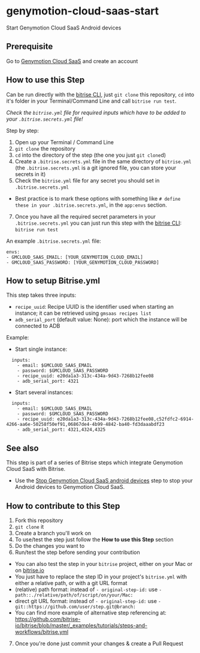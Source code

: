 # genymotion-cloud-saas-start

Start Genymotion Cloud SaaS Android devices

## Prerequisite

Go to  [Genymotion Cloud SaaS](https://cloud.geny.io/?&utm_source=web-referral&utm_medium=github&utm_campaign=bitrise&utm_content=signup) and create an account

## How to use this Step

Can be run directly with the [bitrise CLI](https://github.com/bitrise-io/bitrise),
just `git clone` this repository, `cd` into it's folder in your Terminal/Command Line
and call `bitrise run test`.

*Check the `bitrise.yml` file for required inputs which have to be
added to your `.bitrise.secrets.yml` file!*

Step by step:

1. Open up your Terminal / Command Line
2. `git clone` the repository
3. `cd` into the directory of the step (the one you just `git clone`d)
5. Create a `.bitrise.secrets.yml` file in the same directory of `bitrise.yml`
   (the `.bitrise.secrets.yml` is a git ignored file, you can store your secrets in it)
6. Check the `bitrise.yml` file for any secret you should set in `.bitrise.secrets.yml`
  * Best practice is to mark these options with something like `# define these in your .bitrise.secrets.yml`, in the `app:envs` section.
7. Once you have all the required secret parameters in your `.bitrise.secrets.yml` you can just run this step with the [bitrise CLI](https://github.com/bitrise-io/bitrise): `bitrise run test`

An example `.bitrise.secrets.yml` file:

```
envs:
- GMCLOUD_SAAS_EMAIL: [YOUR_GENYMOTION_CLOUD_EMAIL]
- GMCLOUD_SAAS_PASSWORD: [YOUR_GENYMOTION_CLOUD_PASSWORD]
```

## How to setup Bitrise.yml

This step takes three inputs:
  * `recipe_uuid`: Recipe UUID is the identifier used when starting an instance; it can be retrieved using `gmsaas recipes list`
  * `adb_serial_port` (default value: None): port which the instance will be connected to ADB

Example: 

* Start single instance: 
```
  inputs:
    - email: $GMCLOUD_SAAS_EMAIL
    - password: $GMCLOUD_SAAS_PASSWORD
    - recipe_uuid: e20da1a3-313c-434a-9d43-7268b12fee08
    - adb_serial_port: 4321
```

* Start several instances: 
```
  inputs:
    - email: $GMCLOUD_SAAS_EMAIL
    - password: $GMCLOUD_SAAS_PASSWORD
    - recipe_uuid: e20da1a3-313c-434a-9d43-7268b12fee08,c52fdfc2-6914-4266-aa6e-50258f50ef91,06867de4-4b99-4842-ba40-fd3daaabdf23
    - adb_serial_port: 4321,4324,4325
```
## See also

This step is part of a series of Bitrise steps which integrate Genymotion Cloud SaaS with Bitrise.

 * Use the [Stop Genymotion Cloud SaaS android devices](https://github.com/genymobile/bitrise-step-genymotion-cloud-saas-stop.git) step to stop your Android devices to Genymotion Cloud SaaS.

## How to contribute to this Step

1. Fork this repository
2. `git clone` it
3. Create a branch you'll work on
4. To use/test the step just follow the **How to use this Step** section
5. Do the changes you want to
6. Run/test the step before sending your contribution
  * You can also test the step in your `bitrise` project, either on your Mac or on [bitrise.io](https://www.bitrise.io)
  * You just have to replace the step ID in your project's `bitrise.yml` with either a relative path, or with a git URL format
  * (relative) path format: instead of `- original-step-id:` use `- path::./relative/path/of/script/on/your/Mac:`
  * direct git URL format: instead of `- original-step-id:` use `- git::https://github.com/user/step.git@branch:`
  * You can find more example of alternative step referencing at: https://github.com/bitrise-io/bitrise/blob/master/_examples/tutorials/steps-and-workflows/bitrise.yml
7. Once you're done just commit your changes & create a Pull Request

